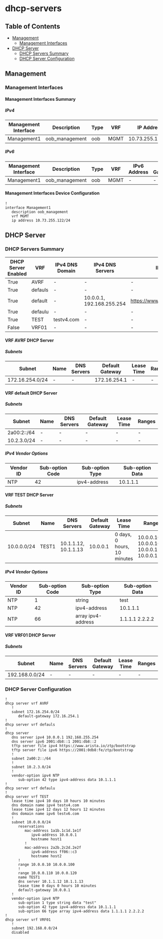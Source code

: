 # dhcp-servers

## Table of Contents

- [Management](#management)
  - [Management Interfaces](#management-interfaces)
- [DHCP Server](#dhcp-server)
  - [DHCP Servers Summary](#dhcp-servers-summary)
  - [DHCP Server Configuration](#dhcp-server-configuration)

## Management

### Management Interfaces

#### Management Interfaces Summary

##### IPv4

| Management Interface | Description | Type | VRF | IP Address | Gateway |
| -------------------- | ----------- | ---- | --- | ---------- | ------- |
| Management1 | oob_management | oob | MGMT | 10.73.255.122/24 | 10.73.255.2 |

##### IPv6

| Management Interface | Description | Type | VRF | IPv6 Address | IPv6 Gateway |
| -------------------- | ----------- | ---- | --- | ------------ | ------------ |
| Management1 | oob_management | oob | MGMT | - | - |

#### Management Interfaces Device Configuration

```eos
!
interface Management1
   description oob_management
   vrf MGMT
   ip address 10.73.255.122/24
```

## DHCP Server

### DHCP Servers Summary

| DHCP Server Enabled | VRF | IPv4 DNS Domain | IPv4 DNS Servers | IPv4 Bootfile | IPv6 DNS Domain | IPv6 DNS Servers | IPv6 Bootfile |
| ------------------- | --- | --------------- | ---------------- | ------------- | --------------- | ---------------- | ------------- |
| True | AVRF | - | - | - | - | - | - |
| True | defauls | - | - | - | - | - | - |
| True | default | - | 10.0.0.1, 192.168.255.254 | https://www.arista.io/ztp/bootstrap | - | 2001:db8::1, 2001:db8::2 | https://2001:0db8:fe/ztp/bootstrap |
| True | defaulu | - | - | - | - | - | - |
| True | TEST | testv4.com | - | - | testv6.com | - | - |
| False | VRF01 | - | - | - | - | - | - |

#### VRF AVRF DHCP Server

##### Subnets

| Subnet | Name | DNS Servers | Default Gateway | Lease Time | Ranges |
| ------ | ---- | ----------- | --------------- | ---------- | ------ |
| 172.16.254.0/24 | - | - | 172.16.254.1 | - | - |

#### VRF default DHCP Server

##### Subnets

| Subnet | Name | DNS Servers | Default Gateway | Lease Time | Ranges |
| ------ | ---- | ----------- | --------------- | ---------- | ------ |
| 2a00:2::/64 | - | - | - | - | - |
| 10.2.3.0/24 | - | - | - | - | - |

##### IPv4 Vendor Options

| Vendor ID | Sub-option Code | Sub-option Type | Sub-option Data |
| --------- | ----------------| --------------- | --------------- |
| NTP | 42 | ipv4-address | 10.1.1.1 |

#### VRF TEST DHCP Server

##### Subnets

| Subnet | Name | DNS Servers | Default Gateway | Lease Time | Ranges |
| ------ | ---- | ----------- | --------------- | ---------- | ------ |
| 10.0.0.0/24 | TEST1 | 10.1.1.12, 10.1.1.13 | 10.0.0.1 | 0 days, 0 hours, 10 minutes | 10.0.0.10-10.0.0.100, 10.0.0.110-10.0.0.120 |

##### IPv4 Vendor Options

| Vendor ID | Sub-option Code | Sub-option Type | Sub-option Data |
| --------- | ----------------| --------------- | --------------- |
| NTP | 1 | string | test |
| NTP | 42 | ipv4-address | 10.1.1.1 |
| NTP | 66 | array ipv4-address | 1.1.1.1 2.2.2.2 |

#### VRF VRF01 DHCP Server

##### Subnets

| Subnet | Name | DNS Servers | Default Gateway | Lease Time | Ranges |
| ------ | ---- | ----------- | --------------- | ---------- | ------ |
| 192.168.0.0/24 | - | - | - | - | - |

### DHCP Server Configuration

```eos
!
dhcp server vrf AVRF
   !
   subnet 172.16.254.0/24
      default-gateway 172.16.254.1
!
dhcp server vrf defauls
!
dhcp server
   dns server ipv4 10.0.0.1 192.168.255.254
   dns server ipv6 2001:db8::1 2001:db8::2
   tftp server file ipv4 https://www.arista.io/ztp/bootstrap
   tftp server file ipv6 https://2001:0db8:fe/ztp/bootstrap
   !
   subnet 2a00:2::/64
   !
   subnet 10.2.3.0/24
   !
   vendor-option ipv4 NTP
      sub-option 42 type ipv4-address data 10.1.1.1
!
dhcp server vrf defaulu
!
dhcp server vrf TEST
   lease time ipv4 10 days 10 hours 10 minutes
   dns domain name ipv4 testv4.com
   lease time ipv4 12 days 12 hours 12 minutes
   dns domain name ipv6 testv6.com
   !
   subnet 10.0.0.0/24
      reservations
         mac-address 1a1b.1c1d.1e1f
            ipv4-address 10.0.0.1
            hostname host1
         !
         mac-address 2a2b.2c2d.2e2f
            ipv6-address ff06::c3
            hostname host2
      !
      range 10.0.0.10 10.0.0.100
      !
      range 10.0.0.110 10.0.0.120
      name TEST1
      dns server 10.1.1.12 10.1.1.13
      lease time 0 days 0 hours 10 minutes
      default-gateway 10.0.0.1
   !
   vendor-option ipv4 NTP
      sub-option 1 type string data "test"
      sub-option 42 type ipv4-address data 10.1.1.1
      sub-option 66 type array ipv4-address data 1.1.1.1 2.2.2.2
!
dhcp server vrf VRF01
   !
   subnet 192.168.0.0/24
   disabled
```
